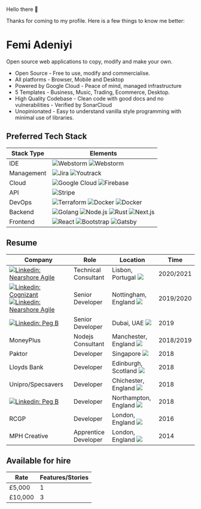 Hello there 👋

Thanks for coming to my profile. Here is a few things to know me better:

# Femi Adeniyi
Open source web applications to copy, modify and make your own.

- Open Source - Free to use, modify and commercialise.
- All platforms - Browser, Mobile and Desktop
- Powered by Google Cloud - Peace of mind, managed infrastructure
- 5 Templates - Business, Music, Trading, Ecommerce, Desktop.
- High Quality Codebase - Clean code with good docs and no vulnerabilities - Verified by SonarCloud
- Unopinionated - Easy to understand vanilla style programming with minimal use of libraries.

## Preferred Tech Stack

| Stack Type | Elements |
| ---------- | -------- |
| IDE |  ![Webstorm](https://img.shields.io/badge/-Webstorm-black?style=flat-square&logo=webstorm&logoColor=white) ![Webstorm](https://img.shields.io/badge/-Intelli%20J-black?style=flat-square&logo=intellij-idea&logoColor=white)  |
| Management |  ![Jira](https://img.shields.io/badge/-Jira-0052CC?style=flat-square&logo=jira-software&logoColor=white) ![Youtrack](https://img.shields.io/badge/-Youtrack-black?style=flat-square&logo=jetbrains&logoColor=white)  |
| Cloud |  ![Google Cloud](https://img.shields.io/badge/-Google%20Cloud-blue?style=flat-square&logo=google-cloud&logoColor=white)  ![Firebase](https://img.shields.io/badge/-Firebase-FFCA28?style=flat-square&logo=firebase&logoColor=black) |
| API |  ![Stripe](https://img.shields.io/badge/-Stripe-008CDD?style=flat-square&logo=stripe&logoColor=white)
| DevOps |  ![Terraform](https://img.shields.io/badge/-Terraform-623CE4?style=flat-square&logo=terraform&logoColor=white)  ![Docker](https://img.shields.io/badge/-Docker-2496ED?style=flat-square&logo=docker&logoColor=white) ![Docker](https://img.shields.io/badge/-SonarCloud-F3702A?style=flat-square&logo=sonarcloud&logoColor=white) |
| Backend |  ![Golang](https://img.shields.io/badge/-Golang-00ADD8?style=flat-square&logo=go&logoColor=white)  ![Node.js](https://img.shields.io/badge/-Node.js-339933?style=flat-square&logo=node.js&logoColor=white)  ![Rust](https://img.shields.io/badge/-Rust-000?style=flat-square&logo=rust&logoColor=white) ![Next.js](https://img.shields.io/badge/-Next.js-000?style=flat-square&logo=next.js&logoColor=white) |
| Frontend |  ![React](https://img.shields.io/badge/-React-61DAFB?style=flat-square&logo=react&logoColor=white) ![Bootstrap](https://img.shields.io/badge/-Bootstrap-7952B3?style=flat-square&logo=bootstrap&logoColor=white) ![Gatsby](https://img.shields.io/badge/-Gatsby-663399?style=flat-square&logo=gatsby&logoColor=white) |

## Resume

| Company | Role | Location | Time |
| --- | ------------ | ----------- | ---------- |
| [![Linkedin: Nearshore Agile](https://img.shields.io/badge/-Nearshore%20Agile-blue?style=flat-square&logo=Linkedin&logoColor=white&link=https://www.linkedin.com/in/nearshore-agile)](https://www.linkedin.com/in/nearshore-agile)| Technical Consultant | Lisbon, Portugal ![](https://flagcdn.com/16x12/pt.png)  | 2020/2021 |
| [![Linkedin: Cognizant](https://img.shields.io/badge/-Cognizant-blue?style=flat-square&logo=Linkedin&logoColor=white&link=https://www.linkedin.com/in/nearshore-agile)](https://www.linkedin.com/in/nearshore-agile) [![Linkedin: Nearshore Agile](https://img.shields.io/badge/-Boots-blue?style=flat-square&logo=Linkedin&logoColor=white&link=https://www.linkedin.com/in/nearshore-agile)](https://www.linkedin.com/in/nearshore-agile) | Senior Developer | Nottingham, England ![](https://flagcdn.com/16x12/gb-eng.png)  | 2019/2020 |
| [![Linkedin: Peg B](https://img.shields.io/badge/-Peg%20B-blue?style=flat-square&logo=Linkedin&logoColor=white&link=https://www.linkedin.com/in/nearshore-agile)](https://www.linkedin.com/in/nearshore-agile) | Senior Developer | Dubai, UAE ![](https://flagcdn.com/16x12/ae.png)  | 2019 |
| MoneyPlus | Nodejs Consultant | Manchester, England ![](https://flagcdn.com/16x12/gb-eng.png)  | 2018/2019 |
| Paktor | Developer | Singapore ![](https://flagcdn.com/16x12/sg.png)  | 2018 |
| Lloyds Bank | Developer | Edinburgh, Scotland ![](https://flagcdn.com/16x12/gb-sct.png)  | 2018 |
| Unipro/Specsavers | Developer | Chichester, England ![](https://flagcdn.com/16x12/gb-eng.png)  | 2018 |
| [![Linkedin: Peg B](https://img.shields.io/badge/-Grypp%20Corp-0288D1?style=flat-square&logo=crunchbase&logoColor=white&link=https://www.linkedin.com/in/nearshore-agile)](https://www.linkedin.com/in/nearshore-agile)  | Developer | Northampton, England ![](https://flagcdn.com/16x12/gb-eng.png)  | 2018 |
| RCGP | Developer | London, England ![](https://flagcdn.com/16x12/gb-eng.png)  | 2016 |
| MPH Creative | Apprentice Developer | London,  England ![](https://flagcdn.com/16x12/gb-eng.png)  | 2014 |



## Available for hire
| Rate | Features/Stories |
| --- | ------------ | 
| £5,000 | 1 | 3 | 2020/2021 |
| £10,000 | 3 | 3 | 2020/2021 |


